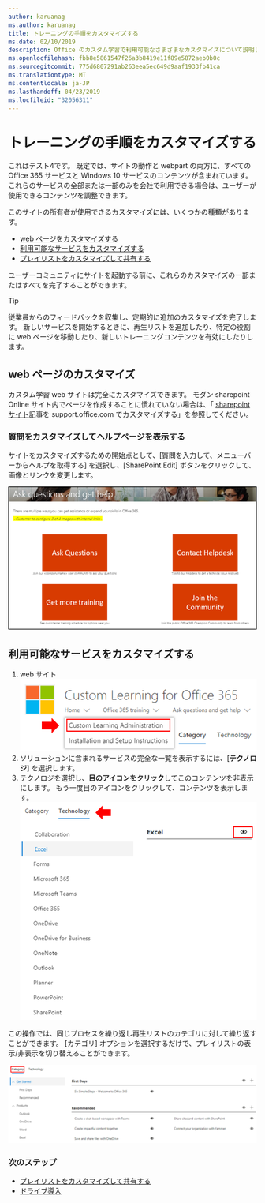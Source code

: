 ```yaml
---
author: karuanag
ms.author: karuanag
title: トレーニングの手順をカスタマイズする
ms.date: 02/10/2019
description: Office のカスタム学習で利用可能なさまざまなカスタマイズについて説明します365
ms.openlocfilehash: fbb8e5861547f26a3b8419e11f89e5872aeb0b0c
ms.sourcegitcommit: 775d6807291ab263eea5ec649d9aaf1933fb41ca
ms.translationtype: MT
ms.contentlocale: ja-JP
ms.lasthandoff: 04/23/2019
ms.locfileid: "32056311"
---
```

# <a name="customize-the-training-experience"></a>トレーニングの手順をカスタマイズする

これはテスト4です。 既定では、サイトの動作と webpart の両方に、すべての Office 365 サービスと Windows 10 サービスのコンテンツが含まれています。  これらのサービスの全部または一部のみを会社で利用できる場合は、ユーザーが使用できるコンテンツを調整できます。  

このサイトの所有者が使用できるカスタマイズには、いくつかの種類があります。 

- [web ページをカスタマイズする](#customizing-web-pages)
- [利用可能なサービスをカスタマイズする](#customize-available-services)
- [プレイリストをカスタマイズして共有する](customplaylist.md)

ユーザーコミュニティにサイトを起動する前に、これらのカスタマイズの一部またはすべてを完了することができます。  

> [!TIP]
> 従業員からのフィードバックを収集し、定期的に追加のカスタマイズを完了します。  新しいサービスを開始するときに、再生リストを追加したり、特定の役割に web ページを移動したり、新しいトレーニングコンテンツを有効にしたりします。 

## <a name="customizing-web-pages"></a>web ページのカスタマイズ

カスタム学習 web サイトは完全にカスタマイズできます。 モダン sharepoint Online サイト内でページを作成することに慣れていない場合は、「 [sharepoint サイト](https://support.office.com/en-us/article/customize-your-sharepoint-site-320b43e5-b047-4fda-8381-f61e8ac7f59b)記事を support.office.com でカスタマイズする」を参照してください。 

### <a name="customize-the-ask-questions-and-get-help-page"></a>**質問をカスタマイズしてヘルプページを表示**する

サイトをカスタマイズするための開始点として、[質問を入力して、メニューバーからヘルプを取得する] を選択し、[SharePoint Edit] ボタンをクリックして、画像とリンクを変更します。 

![custom_ask](media/custom_ask.png)

## <a name="customize-available-services"></a>利用可能なサービスをカスタマイズする

1.  web サイト![custom_admin でカスタムの [ラーニング管理] ページに移動します。](media/custom_admin.png)
1. ソリューションに含まれるサービスの完全な一覧を表示するには、[**テクノロジ**] を選択します。
1. テクノロジを選択し、**目のアイコンをクリック**してこのコンテンツを非表示にします。  もう一度目のアイコンをクリックして、コンテンツを表示します。 
![配色](media/custom_techlist.png)

この操作では、同じプロセスを繰り返し再生リストのカテゴリに対して繰り返すことができます。  [カテゴリ] オプションを選択するだけで、プレイリストの表示/非表示を切り替えることができます。 

![custom_cat](media/custom_cat.png)

### <a name="next-steps"></a>次のステップ

- [プレイリストをカスタマイズして共有する](customplaylist.md)
- [ドライブ導入](driveadoption.md) 